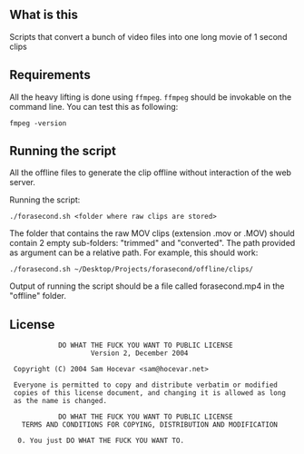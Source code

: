## What is this
Scripts that convert a bunch of video files into one long movie of 1 second clips


## Requirements

All the heavy lifting is done using ``ffmpeg``.
``ffmpeg`` should be invokable on the command line. You can test this as following:

```
fmpeg -version
```

## Running the script

All the offline files to generate the clip offline without interaction of the web server.

Running the script:
```
./forasecond.sh <folder where raw clips are stored>
```

The folder that contains the raw MOV clips (extension .mov or .MOV) should contain 2 empty sub-folders: "trimmed" and "converted". The path provided as argument can be a relative path. For example, this should work:

```
./forasecond.sh ~/Desktop/Projects/forasecond/offline/clips/
```

Output of running the script should be a file called forasecond.mp4 in the "offline" folder.


## License
```
            DO WHAT THE FUCK YOU WANT TO PUBLIC LICENSE
                    Version 2, December 2004

 Copyright (C) 2004 Sam Hocevar <sam@hocevar.net>

 Everyone is permitted to copy and distribute verbatim or modified
 copies of this license document, and changing it is allowed as long
 as the name is changed.

            DO WHAT THE FUCK YOU WANT TO PUBLIC LICENSE
   TERMS AND CONDITIONS FOR COPYING, DISTRIBUTION AND MODIFICATION

  0. You just DO WHAT THE FUCK YOU WANT TO.
```

